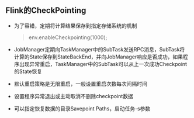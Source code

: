 ## **Flink的CheckPointing**

- 为了容错，定期将计算结果保存到指定存储系统的机制

  > env.enableCheckpointing(1000);



- JobManager定期向TaskManager中的SubTask发送RPC消息，SubTask将计算的State保存到StateBackEnd，并向JobManager响应是否成功，如果程序出现异常重启，TaskManager中的SubTask可以从上一次成功Checkpoint的State恢复



- 默认重启策略是无限重启，一般设置重启次数每次间隔时间



- 设置程序异常退出或主动取消不删除checkpoint数据



- 可以指定恢复数据的目录Savepoint Paths，启动任务-s参数